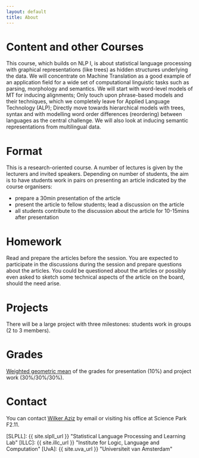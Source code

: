 ```yaml
---
layout: default
title: About
---
```

# Content and other Courses

This course, which builds on NLP I, is about statistical language processing with graphical representations (like trees) as hidden structures underlying the data. 
We will concentrate on Machine Translation as a good example of an application field for a wide set of computational linguistic tasks such as parsing, morphology and semantics. 
We will start with word-level models of MT for inducing alignments; Only touch upon phrase-based models and their techniques, which we completely leave for Applied Language Technology (ALP); Directly move towards hierarchical models with trees, syntax and with modelling word order differences (reordering) between languages as the central challenge. We will also look at inducing semantic representations from multilingual data.

# Format

This is a research-oriented course. A  number of lectures is given by the lecturers and invited speakers. Depending on number of students, the aim is to have students work in pairs on presenting an article indicated by the course organisers:

* prepare a 30min presentation of the article
* present the article to fellow students; lead a discussion on the article
* all students contribute to the discussion about the article for 10-15mins after presentation

# Homework

Read and prepare the articles before the session. 
You are expected to participate in the discussions during the session and prepare questions about the articles. 
You could be questioned about the articles or possibly even asked to sketch some technical aspects of the article on the board, should the need arise.

# Projects

There will be a large project with three milestones: students work in groups (2 to 3 members).

# Grades 

[Weighted geometric mean](https://en.wikipedia.org/wiki/Weighted_geometric_mean) of the grades for presentation (10%) and project work (30%/30%/30%). 

# Contact

You can contact [Wilker Aziz](mailto:w.aziz@uva.nl) by email or visiting his office at Science Park F2.11.

[SLPLL]: {{ site.slpll_url }} "Statistical Language Processing and Learning Lab"
[ILLC]: {{ site.illc_url }} "Institute for Logic, Language and Computation"
[UvA]: {{ site.uva_url }} "Universiteit van Amsterdam"
